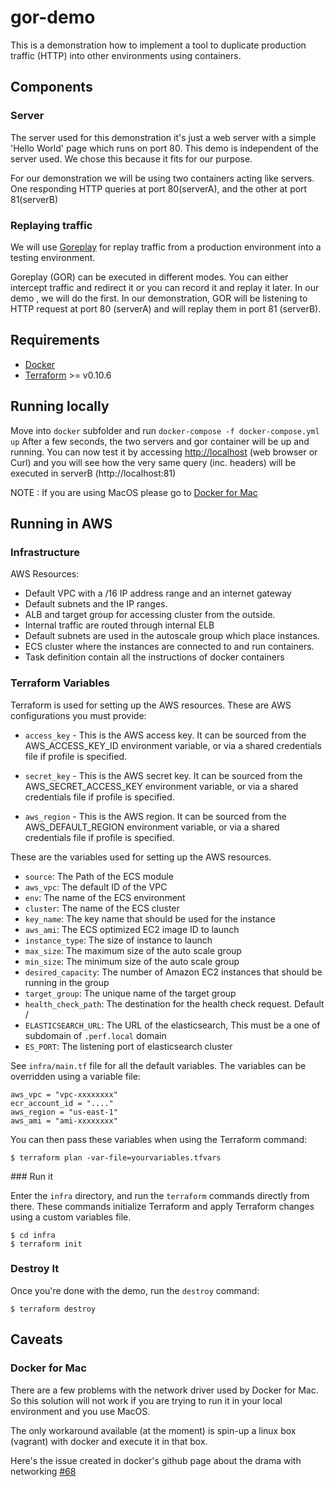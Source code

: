 # gor-demo
This is a demonstration how to implement a tool to duplicate production traffic (HTTP) into other environments using containers.

## Components
### Server
The server used for this demonstration it's just a web server with a simple 'Hello World' page which runs on port 80.
This demo is independent of the server used. We chose this because it fits for our purpose.

For our demonstration we will be using two containers acting like servers. One responding HTTP queries at port 80(serverA), and the other at port 81(serverB)

### Replaying traffic
We will use [Goreplay](https://goreplay.org/) for replay traffic from a production environment into a testing environment.

Goreplay (GOR) can be executed in different modes. You can either intercept traffic and redirect it or you can record it and replay it later.
In our demo , we will do the first. In our demonstration, GOR will be listening to HTTP request at port 80 (serverA) and will replay them in port 81 (serverB).

## Requirements
- [Docker](https://www.docker.com/)
- [Terraform](https://terraform.io) >= v0.10.6


## Running locally
Move into `docker` subfolder and run `docker-compose -f docker-compose.yml up`
After a few seconds, the two servers and gor container will be up and running. You can now test it by accessing [http://localhost](http://localhost) (web browser or Curl) and you will see how the very same query (inc. headers) will be executed in serverB (http://localhost:81)

NOTE : If you are using MacOS please go to [Docker for Mac](https://github.com/cakesolutions/gor-demo#docker-for-mac)


## Running in AWS
### Infrastructure
AWS Resources:
* Default VPC with a /16 IP address range and an internet gateway
* Default subnets and the IP ranges.
* ALB and target group for accessing cluster from the outside.
* Internal traffic are routed through internal ELB
* Default subnets are used in the autoscale group which place instances.
* ECS cluster where the instances are connected to and run containers.
* Task definition contain all the instructions of docker containers

### Terraform Variables

Terraform is used for setting up the AWS resources. These are AWS configurations you must provide:

 - `access_key` - This is the AWS access key. It can be sourced from the AWS_ACCESS_KEY_ID environment variable, or via a shared credentials file if profile is specified.

 - `secret_key` - This is the AWS secret key. It can be sourced from the AWS_SECRET_ACCESS_KEY environment variable, or via a shared credentials file if profile is specified.

 - `aws_region` - This is the AWS region. It can be sourced from the AWS_DEFAULT_REGION environment variable, or via a shared credentials file if profile is specified.

These are the variables used for setting up the AWS resources.

- `source`: The Path of the ECS module
- `aws_vpc`: The default ID of the VPC
- `env`: The name of the ECS environment
- `cluster`: The name of the ECS cluster
- `key_name`: The key name that should be used for the instance
- `aws_ami`: The ECS optimized EC2 image ID to launch
- `instance_type`: The size of instance to launch
- `max_size`: The maximum size of the auto scale group
- `min_size`: The minimum size of the auto scale group
- `desired_capacity`: The number of Amazon EC2 instances that should be running in the group
- `target_group`: The unique name of the target group
- `health_check_path`: The destination for the health check request. Default /
- `ELASTICSEARCH_URL`: The URL of the elasticsearch, This must be a one of subdomain of `.perf.local` domain
- `ES_PORT`:  The listening port of elasticsearch cluster


See `infra/main.tf` file for all the default variables.
The variables can be overridden using a variable file:

    aws_vpc = "vpc-xxxxxxxx"
    ecr_account_id = "...."
    aws_region = "us-east-1"
    aws_ami = "ami-xxxxxxxx"

You can then pass these variables when using the Terraform command:

    $ terraform plan -var-file=yourvariables.tfvars

### Run it

Enter the `infra` directory, and run the `terraform` commands directly from there.
These commands initialize Terraform and apply Terraform changes using a custom variables file.

    $ cd infra
    $ terraform init

### Destroy It

Once you're done with the demo, run the `destroy` command:

    $ terraform destroy


## Caveats
### Docker for Mac
There are a few problems with the network driver used by Docker for Mac. So this solution will not work if you are trying to run it in your local environment and you use MacOS.

The only workaround available (at the moment) is spin-up a linux box (vagrant) with docker and execute it in that box.

Here's the issue created in docker's github page about the drama with networking [#68](https://github.com/docker/for-mac/issues/68)
